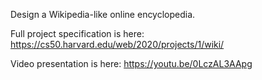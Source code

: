 Design a Wikipedia-like online encyclopedia.

Full project specification is here: https://cs50.harvard.edu/web/2020/projects/1/wiki/

Video presentation is here: https://youtu.be/0LczAL3AApg

